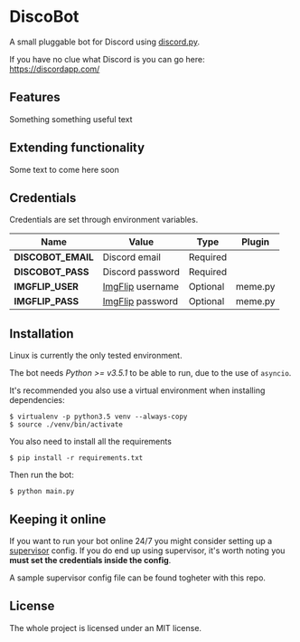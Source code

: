 # DiscoBot

A small pluggable bot for Discord using [discord.py](https://github.com/Rapptz/discord.py).

If you have no clue what Discord is you can go here: https://discordapp.com/

## Features

Something something useful text

## Extending functionality

Some text to come here soon

## Credentials

Credentials are set through environment variables.

Name | Value | Type | Plugin
--- | --- | --- | ---
**DISCOBOT_EMAIL** | Discord email | Required |
**DISCOBOT_PASS** | Discord password | Required |
**IMGFLIP_USER** | [ImgFlip](https://imgflip.com/) username | Optional | meme.py
**IMGFLIP_PASS** | [ImgFlip](https://imgflip.com/) password | Optional | meme.py

## Installation

Linux is currently the only tested environment.

The bot needs *Python >= v3.5.1* to be able to run, due to the use of `asyncio`.

It's recommended you also use a virtual environment when installing dependencies:
```
$ virtualenv -p python3.5 venv --always-copy
$ source ./venv/bin/activate
```

You also need to install all the requirements
```
$ pip install -r requirements.txt
```

Then run the bot:
```
$ python main.py
```

## Keeping it online

If you want to run your bot online 24/7 you might consider setting up a [supervisor](http://supervisord.org/) config.
If you do end up using supervisor, it's worth noting you **must set the credentials inside
the config**.

A sample supervisor config file can be found togheter with this repo.

## License

The whole project is licensed under an MIT license.
